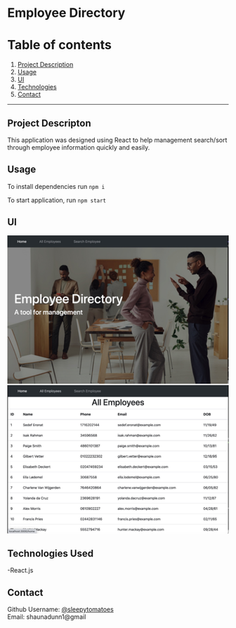 # Employee Directory

# Table of contents
1. [Project Description](#description)
2. [Usage](#usage)
3. [UI](#ui)
4. [Technologies](#technologies)
5. [Contact](#contact)

----

## Project Descripton <a name="description"></a>
This application was designed using React to help management search/sort through employee information quickly and easily.  

## Usage <a name="usage"></a>
To install dependencies run ```npm i```

To start application, run ```npm start```

## UI <a name="ui"></a>
![screenshot](public/homescreenshot.jpeg)
![screenshot](public/employeesscreen.jpeg)

## Technologies Used <a name="technologies"></a>

-React.js

## Contact <a name="contact"></a>
Github Username: [@sleepytomatoes](https://www.github.com/sleepytomatoes)\
Email: shaunadunn1@gmail
